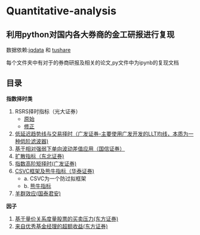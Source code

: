 # Quantitative-analysis

## 利用python对国内各大券商的金工研报进行复现

数据依赖:[jqdata](https://www.joinquant.com/) 和 [tushare](https://tushare.pro/)

每个文件夹中有对于的券商研报及相关的论文,py文件中为ipynb的复现文档

## 目录

**指数择时类**

1. RSRS择时指标（光大证券）
    - [原始](https://www.joinquant.com/view/community/detail/1f0faa953856129e5826979ff9b68095)
    - [修正](https://www.joinquant.com/view/community/detail/32b60d05f16c7d719d7fb836687504d6)
2. [低延迟趋势线与交易择时（广发证券-主要使用广发开发的LLT均线，本质为一种低阶滤波器)](https://www.joinquant.com/view/community/detail/f011921f2398c593eee3542a6069f61c)
3. [基于相对强弱下单向波动差值应用（国信证券）](https://www.joinquant.com/view/community/detail/ddf35e24e9dbad456d3e6beaf0841262)
4. [扩散指标（东北证券)](https://www.joinquant.com/view/community/detail/aa69406f4427ea472b1c640fc2e8c448)
5. [指数高阶矩择时(广发证券)](https://www.joinquant.com/view/community/detail/e585df64077e4073ece0bcaa6b054bfa)
6. [CSVC框架及熊牛指标（华泰证券)](https://www.joinquant.com/view/community/detail/6a77f468b6f996fcd995a8d0ad8c939c)
    - a. CSVC为一个防过拟框架
    - b. [熊牛指标](https://www.joinquant.com/view/community/detail/d0b0406c2ad2086662de715c92d518cd)
7. [羊群效应(国泰君安)](https://www.joinquant.com/view/community/detail/3b4c68880062b3b660165bba7571d5a4)

**因子**

1. [基于量价关系度量股票的买卖压力(东方证券)](https://www.joinquant.com/view/community/detail/efc4f507b2ef8703d2c20283b1301980)
2. [来自优秀基金经理的超额收益(东方证券)](https://www.joinquant.com/view/community/detail/51d97afb8d619ffb5219d2e166414d70)
